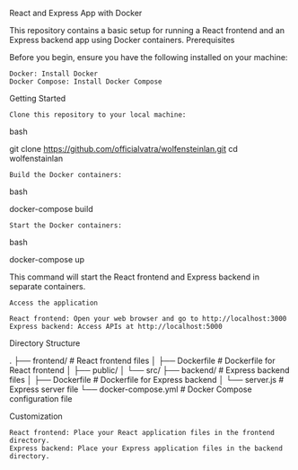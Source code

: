 React and Express App with Docker

This repository contains a basic setup for running a React frontend and an Express backend app using Docker containers.
Prerequisites

Before you begin, ensure you have the following installed on your machine:

    Docker: Install Docker
    Docker Compose: Install Docker Compose

Getting Started

    Clone this repository to your local machine:

bash

git clone https://github.com/officialvatra/wolfensteinlan.git
cd wolfenstainlan

    Build the Docker containers:

bash

docker-compose build

    Start the Docker containers:

bash

docker-compose up

This command will start the React frontend and Express backend in separate containers.

    Access the application

    React frontend: Open your web browser and go to http://localhost:3000
    Express backend: Access APIs at http://localhost:5000

Directory Structure

.
├── frontend/           # React frontend files
│   ├── Dockerfile      # Dockerfile for React frontend
│   ├── public/
│   └── src/
├── backend/            # Express backend files
│   ├── Dockerfile      # Dockerfile for Express backend
│   └── server.js       # Express server file
└── docker-compose.yml  # Docker Compose configuration file

Customization

    React frontend: Place your React application files in the frontend directory.
    Express backend: Place your Express application files in the backend directory.